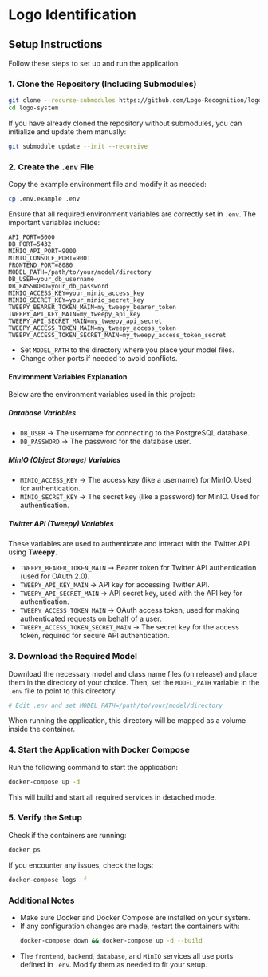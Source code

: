 # Logo Identification

## Setup Instructions

Follow these steps to set up and run the application.

### 1. Clone the Repository (Including Submodules)
```sh
git clone --recurse-submodules https://github.com/Logo-Recognition/logo-system.git
cd logo-system
```

If you have already cloned the repository without submodules, you can initialize and update them manually:
```sh
git submodule update --init --recursive
```

### 2. Create the `.env` File
Copy the example environment file and modify it as needed:
```sh
cp .env.example .env
```
Ensure that all required environment variables are correctly set in `.env`. The important variables include:
```env
API_PORT=5000
DB_PORT=5432
MINIO_API_PORT=9000
MINIO_CONSOLE_PORT=9001
FRONTEND_PORT=8080
MODEL_PATH=/path/to/your/model/directory
DB_USER=your_db_username
DB_PASSWORD=your_db_password
MINIO_ACCESS_KEY=your_minio_access_key
MINIO_SECRET_KEY=your_minio_secret_key
TWEEPY_BEARER_TOKEN_MAIN=my_tweepy_bearer_token
TWEEPY_API_KEY_MAIN=my_tweepy_api_key
TWEEPY_API_SECRET_MAIN=my_tweepy_api_secret
TWEEPY_ACCESS_TOKEN_MAIN=my_tweepy_access_token
TWEEPY_ACCESS_TOKEN_SECRET_MAIN=my_tweepy_access_token_secret
```
- Set `MODEL_PATH` to the directory where you place your model files.
- Change other ports if needed to avoid conflicts.

#### **Environment Variables Explanation**
Below are the environment variables used in this project:

##### **Database Variables**
- `DB_USER` → The username for connecting to the PostgreSQL database.
- `DB_PASSWORD` → The password for the database user.

##### **MinIO (Object Storage) Variables**
- `MINIO_ACCESS_KEY` → The access key (like a username) for MinIO. Used for authentication.
- `MINIO_SECRET_KEY` → The secret key (like a password) for MinIO. Used for authentication.

##### **Twitter API (Tweepy) Variables**
These variables are used to authenticate and interact with the Twitter API using **Tweepy**.
- `TWEEPY_BEARER_TOKEN_MAIN` → Bearer token for Twitter API authentication (used for OAuth 2.0).
- `TWEEPY_API_KEY_MAIN` → API key for accessing Twitter API.
- `TWEEPY_API_SECRET_MAIN` → API secret key, used with the API key for authentication.
- `TWEEPY_ACCESS_TOKEN_MAIN` → OAuth access token, used for making authenticated requests on behalf of a user.
- `TWEEPY_ACCESS_TOKEN_SECRET_MAIN` → The secret key for the access token, required for secure API authentication.

### 3. Download the Required Model
Download the necessary model and class name files (on release) and place them in the directory of your choice. Then, set the `MODEL_PATH` variable in the `.env` file to point to this directory.
```sh
# Edit .env and set MODEL_PATH=/path/to/your/model/directory
```
When running the application, this directory will be mapped as a volume inside the container.

### 4. Start the Application with Docker Compose
Run the following command to start the application:
```sh
docker-compose up -d
```
This will build and start all required services in detached mode.

### 5. Verify the Setup
Check if the containers are running:
```sh
docker ps
```

If you encounter any issues, check the logs:
```sh
docker-compose logs -f
```

### Additional Notes
- Make sure Docker and Docker Compose are installed on your system.
- If any configuration changes are made, restart the containers with:
  ```sh
  docker-compose down && docker-compose up -d --build
  ```
- The `frontend`, `backend`, `database`, and `MinIO` services all use ports defined in `.env`. Modify them as needed to fit your setup.

